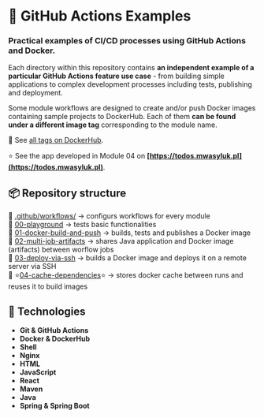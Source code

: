 # 🚀 GitHub Actions Examples

### Practical examples of CI/CD processes using GitHub Actions and Docker.

Each directory within this repository contains **an independent example of a particular GitHub Actions feature use case** - from building simple applications to complex development processes including tests, publishing and deployment.

Some module workflows are designed to create and/or push Docker images containing sample projects to DockerHub. Each of them **can be found under a different image tag** corresponding to the module name. 

🐳 See [all tags on DockerHub](https://hub.docker.com/r/mwas0122/github-actions-examples/tags).

⭐ See the app developed in Module 04 on **[https://todos.mwasyluk.pl](https://todos.mwasyluk.pl)**.

## 📦 Repository structure
📁 <a href=".github/workflows/">.github/workflows/</a> -> configurs workflows for every module \
📁 <a href="00-playground/">00-playground</a> -> tests basic functionalities \
📁 <a href="01-docker-build-and-push/">01-docker-build-and-push</a> -> 
builds, tests and publishes a Docker image \
📁 <a href="02-multi-job-artifacts/">02-multi-job-artifacts</a> -> shares Java application and Docker image (artifacts) between worflow jobs \
📁 <a href="03-deploy-via-ssh/">03-deploy-via-ssh</a> -> builds a Docker image and deploys it on a remote server via SSH \
📁 ⭐<a href="04-cache-dependencies/">04-cache-dependencies</a>⭐ -> stores docker cache between runs and reuses it to build images

## 🧰 Technologies
- **Git & GitHub Actions**
- **Docker & DockerHub**
- **Shell**
- **Nginx**
- **HTML**
- **JavaScript**
- **React**
- **Maven**
- **Java**
- **Spring & Spring Boot**
